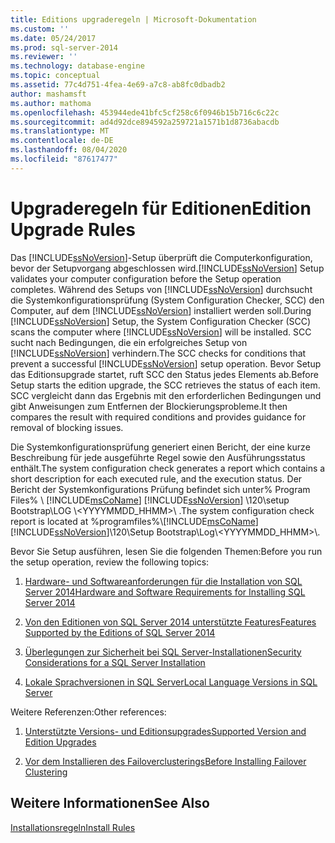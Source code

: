 ```yaml
---
title: Editions upgraderegeln | Microsoft-Dokumentation
ms.custom: ''
ms.date: 05/24/2017
ms.prod: sql-server-2014
ms.reviewer: ''
ms.technology: database-engine
ms.topic: conceptual
ms.assetid: 77c4d751-4fea-4e69-a7c8-ab8fc0dbadb2
author: mashamsft
ms.author: mathoma
ms.openlocfilehash: 453944ede41bfc5cf258c6f0946b15b716c6c22c
ms.sourcegitcommit: ad4d92dce894592a259721a1571b1d8736abacdb
ms.translationtype: MT
ms.contentlocale: de-DE
ms.lasthandoff: 08/04/2020
ms.locfileid: "87617477"
---
```

# <a name="edition-upgrade-rules"></a><span data-ttu-id="930b5-102">Upgraderegeln für Editionen</span><span class="sxs-lookup"><span data-stu-id="930b5-102">Edition Upgrade Rules</span></span>
  <span data-ttu-id="930b5-103">Das [!INCLUDE[ssNoVersion](../../includes/ssnoversion-md.md)]-Setup überprüft die Computerkonfiguration, bevor der Setupvorgang abgeschlossen wird.</span><span class="sxs-lookup"><span data-stu-id="930b5-103">[!INCLUDE[ssNoVersion](../../includes/ssnoversion-md.md)] Setup validates your computer configuration before the Setup operation completes.</span></span> <span data-ttu-id="930b5-104">Während des Setups von [!INCLUDE[ssNoVersion](../../includes/ssnoversion-md.md)] durchsucht die Systemkonfigurationsprüfung (System Configuration Checker, SCC) den Computer, auf dem [!INCLUDE[ssNoVersion](../../includes/ssnoversion-md.md)] installiert werden soll.</span><span class="sxs-lookup"><span data-stu-id="930b5-104">During [!INCLUDE[ssNoVersion](../../includes/ssnoversion-md.md)] Setup, the System Configuration Checker (SCC) scans the computer where [!INCLUDE[ssNoVersion](../../includes/ssnoversion-md.md)] will be installed.</span></span> <span data-ttu-id="930b5-105">SCC sucht nach Bedingungen, die ein erfolgreiches Setup von [!INCLUDE[ssNoVersion](../../includes/ssnoversion-md.md)] verhindern.</span><span class="sxs-lookup"><span data-stu-id="930b5-105">The SCC checks for conditions that prevent a successful [!INCLUDE[ssNoVersion](../../includes/ssnoversion-md.md)] setup operation.</span></span> <span data-ttu-id="930b5-106">Bevor Setup das Editionsupgrade startet, ruft SCC den Status jedes Elements ab.</span><span class="sxs-lookup"><span data-stu-id="930b5-106">Before Setup starts the edition upgrade, the SCC retrieves the status of each item.</span></span> <span data-ttu-id="930b5-107">SCC vergleicht dann das Ergebnis mit den erforderlichen Bedingungen und gibt Anweisungen zum Entfernen der Blockierungsprobleme.</span><span class="sxs-lookup"><span data-stu-id="930b5-107">It then compares the result with required conditions and provides guidance for removal of blocking issues.</span></span>  
  
 <span data-ttu-id="930b5-108">Die Systemkonfigurationsprüfung generiert einen Bericht, der eine kurze Beschreibung für jede ausgeführte Regel sowie den Ausführungsstatus enthält.</span><span class="sxs-lookup"><span data-stu-id="930b5-108">The system configuration check generates a report which contains a short description for each executed rule, and the execution status.</span></span> <span data-ttu-id="930b5-109">Der Bericht der Systemkonfigurations Prüfung befindet sich unter% Program Files% \\ [!INCLUDE[msCoName](../../includes/msconame-md.md)] [!INCLUDE[ssNoVersion](../../includes/ssnoversion-md.md)] \120\setup Bootstrap\LOG \\<YYYYMMDD_HHMM>\\ .</span><span class="sxs-lookup"><span data-stu-id="930b5-109">The system configuration check report is located at %programfiles%\\[!INCLUDE[msCoName](../../includes/msconame-md.md)][!INCLUDE[ssNoVersion](../../includes/ssnoversion-md.md)]\120\Setup Bootstrap\Log\\<YYYYMMDD_HHMM>\\.</span></span>  
  
 <span data-ttu-id="930b5-110">Bevor Sie Setup ausführen, lesen Sie die folgenden Themen:</span><span class="sxs-lookup"><span data-stu-id="930b5-110">Before you run the setup operation, review the following topics:</span></span>  
  
1.  [<span data-ttu-id="930b5-111">Hardware- und Softwareanforderungen für die Installation von SQL Server 2014</span><span class="sxs-lookup"><span data-stu-id="930b5-111">Hardware and Software Requirements for Installing SQL Server 2014</span></span>](hardware-and-software-requirements-for-installing-sql-server.md)  
  
2.  [<span data-ttu-id="930b5-112">Von den Editionen von SQL Server 2014 unterstützte Features</span><span class="sxs-lookup"><span data-stu-id="930b5-112">Features Supported by the Editions of SQL Server 2014</span></span>](../../../2014/getting-started/features-supported-by-the-editions-of-sql-server-2014.md)  
  
3.  [<span data-ttu-id="930b5-113">Überlegungen zur Sicherheit bei SQL Server-Installationen</span><span class="sxs-lookup"><span data-stu-id="930b5-113">Security Considerations for a SQL Server Installation</span></span>](../../../2014/sql-server/install/security-considerations-for-a-sql-server-installation.md)  
  
4.  [<span data-ttu-id="930b5-114">Lokale Sprachversionen in SQL Server</span><span class="sxs-lookup"><span data-stu-id="930b5-114">Local Language Versions in SQL Server</span></span>](../../../2014/sql-server/install/local-language-versions-in-sql-server.md)  
  
 <span data-ttu-id="930b5-115">Weitere Referenzen:</span><span class="sxs-lookup"><span data-stu-id="930b5-115">Other references:</span></span>  
  
1.  [<span data-ttu-id="930b5-116">Unterstützte Versions- und Editionsupgrades</span><span class="sxs-lookup"><span data-stu-id="930b5-116">Supported Version and Edition Upgrades</span></span>](../../database-engine/install-windows/supported-version-and-edition-upgrades.md)  
  
2.  [<span data-ttu-id="930b5-117">Vor dem Installieren des Failoverclusterings</span><span class="sxs-lookup"><span data-stu-id="930b5-117">Before Installing Failover Clustering</span></span>](../failover-clusters/install/before-installing-failover-clustering.md)  
  
## <a name="see-also"></a><span data-ttu-id="930b5-118">Weitere Informationen</span><span class="sxs-lookup"><span data-stu-id="930b5-118">See Also</span></span>  
 [<span data-ttu-id="930b5-119">Installationsregeln</span><span class="sxs-lookup"><span data-stu-id="930b5-119">Install Rules</span></span>](../../../2014/sql-server/install/install-rules.md)  
  
  
